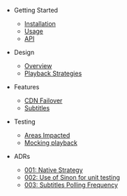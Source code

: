 - Getting Started
  
  - [Installation](getting-started/installation.md "Installation | Bigscreen Player")
  - [Usage](getting-started/usage.md "Usage | Bigscreen Player")
  - <a href="https://bbc.github.io/bigscreen-player/api/index.html" target=”_blank”>API</a>

- Design
  
  - [Overview](design/overview.md "Design Overview | Bigscreen Player")
  - [Playback Strategies](design/playback-strategies.md "Playback Strategies | Bigscreen Player")

- Features
  
  - [CDN Failover](features/cdn-failover.md "CDN Failover | Bigscreen Player")
  - [Subtitles](features/subtitles.md "Subtitles | Bigscreen Player")

- Testing
  
  - [Areas Impacted](testing/areas-impacted.md "Areas Impacted | Bigscreen Player")
  - [Mocking playback](testing/mocking-playback.md "Mocking Playback | Bigscreen Player")

- ADRs
  
  - [001: Native Strategy](adr/001-native-strategy.md)
  - [002: Use of Sinon for unit testing](adr/002-sinon.md)
  - [003: Subtitles Polling Frequency](adr/003-subtitles-polling-frequency.md)